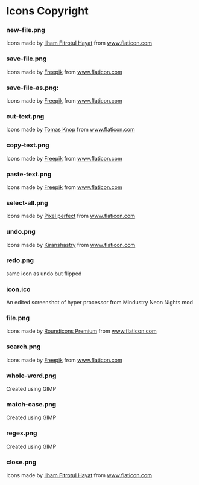 
# Icons Copyright


### new-file.png

<div>Icons made by <a href="https://www.flaticon.com/authors/ilham-fitrotul-hayat" title="Ilham Fitrotul Hayat">Ilham Fitrotul Hayat</a> from <a href="https://www.flaticon.com/" title="Flaticon">www.flaticon.com</a></div>

### save-file.png

<div>Icons made by <a href="https://www.freepik.com" title="Freepik">Freepik</a> from <a href="https://www.flaticon.com/" title="Flaticon">www.flaticon.com</a></div>


### save-file-as.png:

<div>Icons made by <a href="https://www.freepik.com" title="Freepik">Freepik</a> from <a href="https://www.flaticon.com/" title="Flaticon">www.flaticon.com</a></div>


### cut-text.png

<div>Icons made by <a href="https://www.flaticon.com/authors/tomas-knop" title="Tomas Knop">Tomas Knop</a> from <a href="https://www.flaticon.com/" title="Flaticon">www.flaticon.com</a></div>

### copy-text.png

<div>Icons made by <a href="https://www.freepik.com" title="Freepik">Freepik</a> from <a href="https://www.flaticon.com/" title="Flaticon">www.flaticon.com</a></div>

### paste-text.png

<div>Icons made by <a href="https://www.freepik.com" title="Freepik">Freepik</a> from <a href="https://www.flaticon.com/" title="Flaticon">www.flaticon.com</a></div>

### select-all.png

<div>Icons made by <a href="https://www.flaticon.com/authors/pixel-perfect" title="Pixel perfect">Pixel perfect</a> from <a href="https://www.flaticon.com/" title="Flaticon">www.flaticon.com</a></div>

### undo.png

<div>Icons made by <a href="https://www.flaticon.com/authors/kiranshastry" title="Kiranshastry">Kiranshastry</a> from <a href="https://www.flaticon.com/" title="Flaticon">www.flaticon.com</a></div>

### redo.png

same icon as undo but flipped

### icon.ico

An edited screenshot of hyper processor from Mindustry Neon Nights mod

### file.png

<div>Icons made by <a href="https://www.flaticon.com/authors/roundicons-premium" title="Roundicons Premium">Roundicons Premium</a> from <a href="https://www.flaticon.com/" title="Flaticon">www.flaticon.com</a></div>

### search.png

<div>Icons made by <a href="https://www.freepik.com" title="Freepik">Freepik</a> from <a href="https://www.flaticon.com/" title="Flaticon">www.flaticon.com</a></div>


### whole-word.png

Created using GIMP

### match-case.png

Created using GIMP

### regex.png

Created using GIMP

### close.png

<div>Icons made by <a href="https://www.flaticon.com/authors/ilham-fitrotul-hayat" title="Ilham Fitrotul Hayat">Ilham Fitrotul Hayat</a> from <a href="https://www.flaticon.com/" title="Flaticon">www.flaticon.com</a></div>

